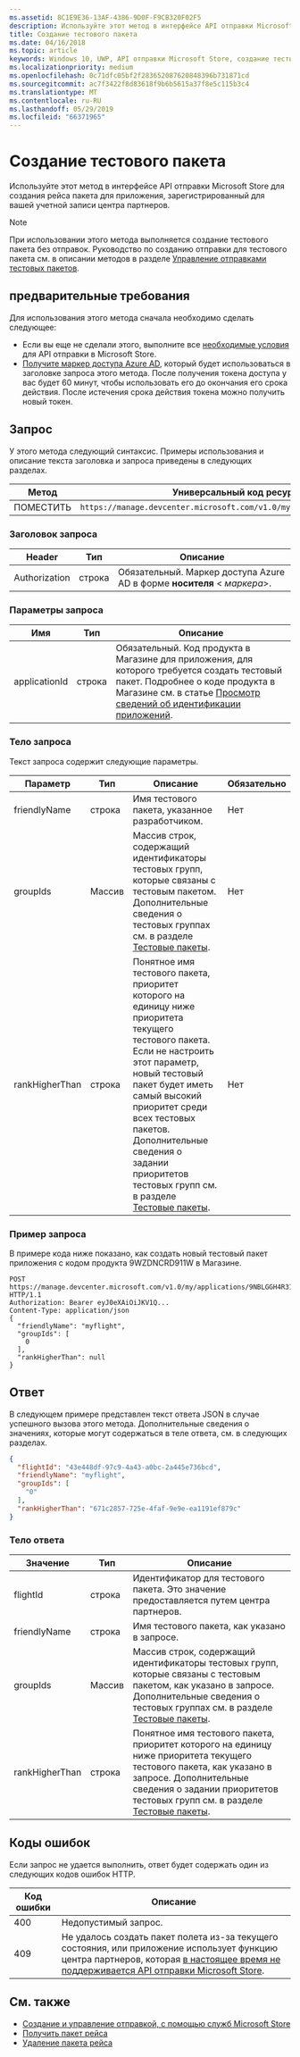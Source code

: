 ```yaml
---
ms.assetid: 8C1E9E36-13AF-4386-9D0F-F9CB320F02F5
description: Используйте этот метод в интерфейсе API отправки Microsoft Store для создания рейса пакета для приложения, зарегистрированный для вашей учетной записи центра партнеров.
title: Создание тестового пакета
ms.date: 04/16/2018
ms.topic: article
keywords: Windows 10, UWP, API отправки Microsoft Store, создание тестируемой возможности
ms.localizationpriority: medium
ms.openlocfilehash: 0c71dfc05bf2f283652087620848396b731871cd
ms.sourcegitcommit: ac7f3422f8d83618f9b6b5615a37f8e5c115b3c4
ms.translationtype: MT
ms.contentlocale: ru-RU
ms.lasthandoff: 05/29/2019
ms.locfileid: "66371965"
---
```

# <a name="create-a-package-flight"></a>Создание тестового пакета

Используйте этот метод в интерфейсе API отправки Microsoft Store для создания рейса пакета для приложения, зарегистрированный для вашей учетной записи центра партнеров.

> [!NOTE]
> При использовании этого метода выполняется создание тестового пакета без отправок. Руководство по созданию отправки для тестового пакета см. в описании методов в разделе [Управление отправками тестовых пакетов](manage-flight-submissions.md).

## <a name="prerequisites"></a>предварительные требования

Для использования этого метода сначала необходимо сделать следующее:

* Если вы еще не сделали этого, выполните все [необходимые условия](create-and-manage-submissions-using-windows-store-services.md#prerequisites) для API отправки в Microsoft Store.
* [Получите маркер доступа Azure AD](create-and-manage-submissions-using-windows-store-services.md#obtain-an-azure-ad-access-token), который будет использоваться в заголовке запроса этого метода. После получения токена доступа у вас будет 60 минут, чтобы использовать его до окончания его срока действия. После истечения срока действия токена можно получить новый токен.

## <a name="request"></a>Запрос

У этого метода следующий синтаксис. Примеры использования и описание текста заголовка и запроса приведены в следующих разделах.

| Метод | Универсальный код ресурса (URI) запроса                                                      |
|--------|------------------------------------------------------------------|
| ПОМЕСТИТЬ    | ```https://manage.devcenter.microsoft.com/v1.0/my/applications/{applicationId}/flights``` |


### <a name="request-header"></a>Заголовок запроса

| Header        | Тип   | Описание                                                                 |
|---------------|--------|-----------------------------------------------------------------------------|
| Authorization | строка | Обязательный. Маркер доступа Azure AD в форме **носителя** &lt; *маркера*&gt;. |


### <a name="request-parameters"></a>Параметры запроса

| Имя        | Тип   | Описание                                                                 |
|---------------|--------|-----------------------------------------------------------------------------|
| applicationId | строка | Обязательный. Код продукта в Магазине для приложения, для которого требуется создать тестовый пакет. Подробнее о коде продукта в Магазине см. в статье [Просмотр сведений об идентификации приложений](https://docs.microsoft.com/windows/uwp/publish/view-app-identity-details).  |


### <a name="request-body"></a>Тело запроса

Текст запроса содержит следующие параметры.

|  Параметр  |  Тип  |  Описание  |  Обязательно  |
|------|------|------|------|
|  friendlyName  |  строка  |  Имя тестового пакета, указанное разработчиком.  |  Нет  |
|  groupIds  |  Массив  |  Массив строк, содержащий идентификаторы тестовых групп, которые связаны с тестовым пакетом. Дополнительные сведения о тестовых группах см. в разделе [Тестовые пакеты](https://docs.microsoft.com/windows/uwp/publish/package-flights).  |  Нет  |
|  rankHigherThan  |  строка  |  Понятное имя тестового пакета, приоритет которого на единицу ниже приоритета текущего тестового пакета. Если не настроить этот параметр, новый тестовый пакет будет иметь самый высокий приоритет среди всех тестовых пакетов. Дополнительные сведения о задании приоритетов тестовых групп см. в разделе [Тестовые пакеты](https://docs.microsoft.com/windows/uwp/publish/package-flights).    |  Нет  |


### <a name="request-example"></a>Пример запроса

В примере кода ниже показано, как создать новый тестовый пакет приложения с кодом продукта 9WZDNCRD911W в Магазине.

```syntax
POST https://manage.devcenter.microsoft.com/v1.0/my/applications/9NBLGGH4R315/flights HTTP/1.1
Authorization: Bearer eyJ0eXAiOiJKV1Q...
Content-Type: application/json
{
  "friendlyName": "myflight",
  "groupIds": [
    0
  ],
  "rankHigherThan": null
}

```

## <a name="response"></a>Ответ

В следующем примере представлен текст ответа JSON в случае успешного вызова этого метода. Дополнительные сведения о значениях, которые могут содержаться в теле ответа, см. в следующих разделах.

```json
{
  "flightId": "43e448df-97c9-4a43-a0bc-2a445e736bcd",
  "friendlyName": "myflight",
  "groupIds": [
    "0"
  ],
  "rankHigherThan": "671c2857-725e-4faf-9e9e-ea1191ef879c"
}
```

### <a name="response-body"></a>Тело ответа

| Значение      | Тип   | Описание                                                                                                                                                                                                                                                                         |
|------------|--------|----------------------------------------------------------------------------------------------------------------------------------------------------------------------------------------------------------------------------------------------------------------------------------------|
| flightId            | строка  | Идентификатор для тестового пакета. Это значение предоставляется путем центра партнеров.  |
| friendlyName           | строка  | Имя тестового пакета, как указано в запросе.   |  
| groupIds           | Массив  | Массив строк, содержащий идентификаторы тестовых групп, которые связаны с тестовым пакетом, как указано в запросе. Дополнительные сведения о тестовых группах см. в разделе [Тестовые пакеты](https://docs.microsoft.com/windows/uwp/publish/package-flights).   |
| rankHigherThan           | строка  | Понятное имя тестового пакета, приоритет которого на единицу ниже приоритета текущего тестового пакета, как указано в запросе. Дополнительные сведения о задании приоритетов тестовых групп см. в разделе [Тестовые пакеты](https://docs.microsoft.com/windows/uwp/publish/package-flights).  |


## <a name="error-codes"></a>Коды ошибок

Если запрос не удается выполнить, ответ будет содержать один из следующих кодов ошибок HTTP.

| Код ошибки |  Описание   |
|--------|------------------|
| 400  | Недопустимый запрос. |
| 409  | Не удалось создать пакет полета из-за текущего состояния, или приложение использует функцию центра партнеров, которая [в настоящее время не поддерживается API отправки Microsoft Store](create-and-manage-submissions-using-windows-store-services.md#not_supported). |   


## <a name="related-topics"></a>См. также

* [Создание и управление отправкой, с помощью служб Microsoft Store](create-and-manage-submissions-using-windows-store-services.md)
* [Получить пакет рейса](get-a-flight.md)
* [Удаление пакета рейса](delete-a-flight.md)
